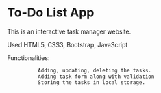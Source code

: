 

# To-Do List App

This is an interactive task manager website.

Used HTML5, CSS3, Bootstrap, JavaScript

Functionalities:

              Adding, updating, deleting the tasks.
              Adding task form along with validation
              Storing the tasks in local storage.

